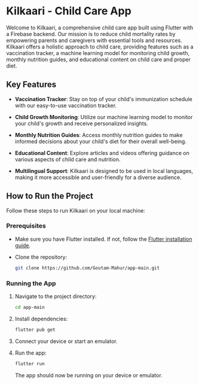# Kilkaari - Child Care App

Welcome to Kilkaari, a comprehensive child care app built using Flutter with a Firebase backend. Our mission is to reduce child mortality rates by empowering parents and caregivers with essential tools and resources. Kilkaari offers a holistic approach to child care, providing features such as a vaccination tracker, a machine learning model for monitoring child growth, monthly nutrition guides, and educational content on child care and proper diet.

## Key Features

- **Vaccination Tracker**: Stay on top of your child's immunization schedule with our easy-to-use vaccination tracker.

- **Child Growth Monitoring**: Utilize our machine learning model to monitor your child's growth and receive personalized insights.

- **Monthly Nutrition Guides**: Access monthly nutrition guides to make informed decisions about your child's diet for their overall well-being.

- **Educational Content**: Explore articles and videos offering guidance on various aspects of child care and nutrition.

- **Multilingual Support**: Kilkaari is designed to be used in local languages, making it more accessible and user-friendly for a diverse audience.

## How to Run the Project

Follow these steps to run Kilkaari on your local machine:

### Prerequisites

- Make sure you have Flutter installed. If not, follow the [Flutter installation guide](https://flutter.dev/docs/get-started/install).

- Clone the repository:

  ```bash
  git clone https://github.com/Goutam-Mahur/app-main.git
  ```

### Running the App

1. Navigate to the project directory:

   ```bash
   cd app-main
   ```

2. Install dependencies:

   ```bash
   flutter pub get
   ```

3. Connect your device or start an emulator.

4. Run the app:

   ```bash
   flutter run
   ```

   The app should now be running on your device or emulator.